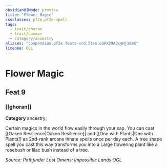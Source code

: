 ```yaml
---
obsidianUIMode: preview
title: "Flower Magic"
cssclasses: pf2e,pf2e-spell
tags:
  - trait/ghoran
  - trait/common
  - category/ancestry
aliases: "Compendium.pf2e.feats-srd.Item.oGPX29AOsyHj18mK"
license: OGL
---
```

# Flower Magic
## Feat 9
### [[ghoran]]

**Category** ancestry; 




Certain magics in the world flow easily through your sap. You can cast [[Oaken Resilience|Oaken Resilience]] and [[One with Plants|One with Plants]] as 2nd-rank arcane innate spells once per day each. A tree shape spell you cast this way transforms you into a Large flowering plant like a rosebush or lilac bush instead of a tree.

*Source: Pathfinder Lost Omens: Impossible Lands*
*OGL*